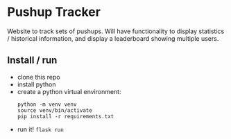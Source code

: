 # Pushup Tracker

Website to track sets of pushups. Will have functionality to display statistics / historical information, and display a leaderboard showing multiple users.

## Install / run
- clone this repo
- install python
- create a python virtual environment:
  ```
  python -m venv venv
  source venv/bin/activate
  pip install -r requirements.txt
  ```
- run it!
`flask run`